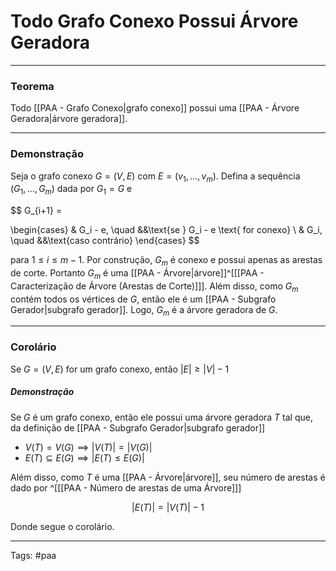 
# Todo Grafo Conexo Possui Árvore Geradora

---

### Teorema

Todo [[PAA - Grafo Conexo|grafo conexo]] possui uma [[PAA - Árvore Geradora|árvore geradora]].

---

### Demonstração

Seja o grafo conexo $G=(V,E)$ com $E=(v_1,\dots,v_m)$. Defina a sequência $(G_1,\dots,G_m)$ dada por $G_1=G$ e

$$
G_{i+1} = 

\begin{cases}
& G_i - e, \quad &&\text{se } G_i - e \text{ for conexo} \\
& G_i, \quad &&\text{caso contrário}
\end{cases}
$$

para $1\leq i \leq m-1$. Por construção, $G_m$ é conexo e possui apenas as arestas de corte. Portanto $G_m$ é uma [[PAA - Árvore|árvore]]^[[[PAA - Caracterização de Árvore (Arestas de Corte)]]]. Além disso, como $G_m$ contém todos os vértices de $G$, então ele é um [[PAA - Subgrafo Gerador|subgrafo gerador]]. Logo, $G_m$ é a árvore geradora de $G$.

---

### Corolário

Se $G=(V,E)$ for um grafo conexo, então $|E| \geq |V| - 1$

##### Demonstração

Se $G$ é um grafo conexo, então ele possui uma árvore geradora $T$ tal que, da definição de [[PAA - Subgrafo Gerador|subgrafo gerador]]

- $V(T) = V(G) \implies |V(T)| = |V(G)|$
- $E(T) \subseteq E(G) \implies |E(T) \leq E(G)|$

Além disso, como $T$ é uma [[PAA - Árvore|árvore]], seu número de arestas é dado por ^[[[PAA - Número de arestas de uma Árvore]]]

$$
|E(T)| = |V(T)| - 1
$$

Donde segue o corolário.



---

Tags: #paa

